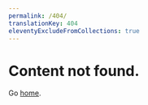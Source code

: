 ```yaml
---
permalink: /404/
translationKey: 404
eleventyExcludeFromCollections: true
---
```

# Content not found.

Go <a href="{{ '/' | url }}">home</a>.
